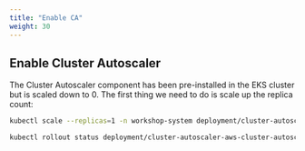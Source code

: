 ```yaml
---
title: "Enable CA"
weight: 30
---
```


## Enable Cluster Autoscaler

The Cluster Autoscaler component has been pre-installed in the EKS cluster but is scaled down to 0. The first thing we need to do is scale up the replica count:

```bash timeout=240
kubectl scale --replicas=1 -n workshop-system deployment/cluster-autoscaler-aws-cluster-autoscaler

kubectl rollout status deployment/cluster-autoscaler-aws-cluster-autoscaler -n workshop-system --timeout 180s
```